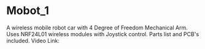 # Mobot_1
A wireless mobile robot car with 4 Degree of Freedom Mechanical Arm.
Uses NRF24L01 wireless modules with Joystick control. Parts list and PCB's included.
Video Link: 
